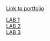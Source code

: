 [Link to portfolio](https://github.com/RaniVerelst/webtech3-portfolio.git)

[LAB 1](https://github.com/RaniVerelst/webtech3-portfolio/tree/master/LAB%201)\
[LAB 2](https://github.com/RaniVerelst/webtech3-portfolio/tree/master/LAB%202)\
[LAB 3](https://github.com/RaniVerelst/webtech3-portfolio/tree/master/LAB%203)

